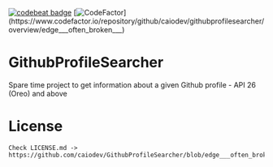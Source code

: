 [![codebeat badge](https://codebeat.co/badges/59a0827f-9c7e-44a3-999b-86ab4662e128)](https://codebeat.co/projects/github-com-caiodev-githubprofilesearcher-edge___often_broken___)  [![CodeFactor](https://www.codefactor.io/repository/github/caiodev/githubprofilesearcher/badge/edge___often_broken___)](https://www.codefactor.io/repository/github/caiodev/githubprofilesearcher/overview/edge___often_broken___)

# GithubProfileSearcher

Spare time project to get information about a given Github profile - API 26 (Oreo) and above

License
=======

    Check LICENSE.md -> https://github.com/caiodev/GithubProfileSearcher/blob/edge___often_broken___/LICENSE.md
